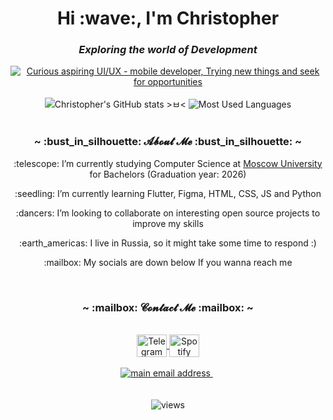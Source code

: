 <h1 align="center">Hi :wave:, I'm Christopher</h1>
<h3 align="center"><em>Exploring the world of Development</em></h3>
<div align="center">
<a href="https://git.io/typing-svg"><img src="https://readme-typing-svg.herokuapp.com?font=Poppins&weight=300&pause=1000&color=F6F732&width=435&lines=Curious+aspiring+UI%2FUX+-+mobile+developer;Trying+new+things+and+seek+for+opportunities" alt="Curious aspiring UI/UX - mobile developer, Trying new things and seek for opportunities" /></a>
</div>
<br/>
<div align="center">
    <picture>
        <!-- prettier-ignore-attribute -->
        <source
            media="(prefers-color-scheme: dark)"
            srcset="https://github-readme-stats.vercel.app/api?username=ChrisElli-dev&title_color=9e76df&text_color=b6c1ce&icon_color=ac89e3&bg_color=00000000&hide_border=true&show_icons=true&include_all_commits=true&count_private=true&custom_title=Christopher%27s%20GitHub%20stats%20%3E%E3%85%82%3C&card_width=400"
        />
        <!-- prettier-ignore-attribute -->
        <source
            media="(prefers-color-scheme: light)"
            srcset="https://github-readme-stats.vercel.app/api?username=ChrisElli-dev&title_color=9062da&icon_color=9e76df&bg_color=00000000&hide_border=true&show_icons=true&include_all_commits=true&count_private=true&custom_title=Christopher%27s%20GitHub%20stats%20%3E%E3%85%82%3C&card_width=400"
        />
        <!-- prettier-ignore-attribute -->
        <img
            alt="Christopher's GitHub stats >ㅂ<"
            src="https://github-readme-stats.vercel.app/api?username=ChrisElli-dev&title_color=9062da&icon_color=9e76df&bg_color=00000000&hide_border=true&show_icons=true&include_all_commits=true&count_private=true&custom_title=Christopher%27s%20GitHub%20stats%20%3E%E3%85%82%3C&card_width=400"
        />
    </picture>
    <picture>
        <!-- prettier-ignore-attribute -->
        <source
            media="(prefers-color-scheme: dark)"
            srcset="https://github-readme-stats.vercel.app/api/top-langs/?username=ChrisElli-dev&title_color=9e76df&text_color=b6c1ce&icon_color=ac89e3&bg_color=00000000&hide_border=true&langs_count=10&layout=compact"
        />
        <!-- prettier-ignore-attribute -->
        <source
            media="(prefers-color-scheme: light)"
            srcset="https://github-readme-stats.vercel.app/api/top-langs/?username=ChrisElli-dev&title_color=9062da&icon_color=9e76df&bg_color=00000000&hide_border=true&langs_count=10&layout=compact"
        />
        <!-- prettier-ignore-attribute -->
        <img
            alt="Most Used Languages"
            src="https://github-readme-stats.vercel.app/api/top-langs/?username=ChrisElli-dev&title_color=9062da&icon_color=9e76df&bg_color=00000000&hide_border=true&langs_count=10&layout=compact"
        />
    </picture>
</div>
</br>
<h3 align="center">~ :bust_in_silhouette: 𝓐𝓫𝓸𝓾𝓽 𝓜𝓮 :bust_in_silhouette: ~</h3>
<p align="center">:telescope: I’m currently studying Computer Science at <a href="https://mtuci.ru/?lang=en" target="blank">Moscow University</a> for Bachelors (Graduation year: 2026)</p>
<p align="center">
    :seedling: I’m currently learning Flutter, Figma, HTML, CSS, JS and Python
</p>
<p align="center">
    :dancers: I’m looking to collaborate on interesting open source projects to improve my skills
</p>
<p align="center">
    :earth_americas: I live in Russia, so it might take some time to respond
    :)
</p>
<p align="center">:mailbox: My socials are down below If you wanna reach me</p>
<br/>
<h3 align="center">~ :mailbox: 𝓒𝓸𝓷𝓽𝓪𝓬𝓽 𝓜𝓮 :mailbox: ~</h3>
<div align="center">
<br/>
<div align="center">
     <a
        href="t.me/chris_elliot_1"
        target="blank"
    >
        <img
            align="center"
            src="https://github.com/matomo-org/matomo-icons/blob/master/src/socials/web.telegram.org.svg.source"
            alt="Telegram"
            height="36"
            width="48"
        />
    </a>
     <a
        href="https://open.spotify.com/user/kca80iarh963mr9qtn2by76oz"
        target="blank"
    >
        <img
            align="center"
            src="https://raw.githubusercontent.com/rahuldkjain/github-profile-readme-generator/master/src/images/icons/Social/spotify.svg"
            alt="Spotify"
            height="36"
            width="48"
        />
    </a>
</div>
<br/>
<div align="center">
    <a href="mailto:chriselli.dev@gmail.com" target="_blank">
        <img
            src="https://img.shields.io/badge/chriselli.dev@gmail.com-D14836?style=flat-square&logo=gmail&logoColor=white"
            alt="main email address"
        />
    </a>
    &nbsp;
    </div>
</div>
<br/>

<br/>
<div align="center">
    <img
        src="https://hits.seeyoufarm.com/api/count/incr/badge.svg?url=https%3A%2F%2Fgithub.com%2FChrisElli-dev&count_bg=%239E76DF&title_bg=%23444444&icon=github.svg&icon_color=%23E7E7E7&title=visitors&edge_flat=true"
        alt="views"
    />
</div>
<br/>
